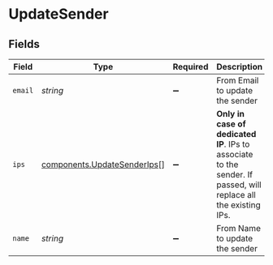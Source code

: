 # UpdateSender


## Fields

| Field                                                                                                            | Type                                                                                                             | Required                                                                                                         | Description                                                                                                      | Example                                                                                                          |
| ---------------------------------------------------------------------------------------------------------------- | ---------------------------------------------------------------------------------------------------------------- | ---------------------------------------------------------------------------------------------------------------- | ---------------------------------------------------------------------------------------------------------------- | ---------------------------------------------------------------------------------------------------------------- |
| `email`                                                                                                          | *string*                                                                                                         | :heavy_minus_sign:                                                                                               | From Email to update the sender                                                                                  | newsletter@mycompany.com                                                                                         |
| `ips`                                                                                                            | [components.UpdateSenderIps](../../models/components/updatesenderips.md)[]                                       | :heavy_minus_sign:                                                                                               | **Only in case of dedicated IP**. IPs to associate to the sender. If passed, will replace all the existing IPs.<br/> |                                                                                                                  |
| `name`                                                                                                           | *string*                                                                                                         | :heavy_minus_sign:                                                                                               | From Name to update the sender                                                                                   | Newsletter                                                                                                       |